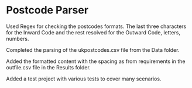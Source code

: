 # Postcode Parser

Used Regex for checking the postcodes formats.
The last three characters for the Inward Code and the rest resolved for the Outward Code, letters, numbers.

Completed the parsing of the ukpostcodes.csv file from the Data folder.

Added the formatted content with the spacing as from requirements in the outfile.csv file in the Results folder.

Added a test project with various tests to cover many scenarios.
 

 

